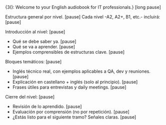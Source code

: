 {3(): Welcome to your English audiobook for IT professionals.} [long pause]

Estructura general por nivel. [pause]
Cada nivel -A2, A2+, B1, etc.- incluirá: [pause]

Introducción al nivel: [pause]

- Qué se debe saber ya. [pause]
- Qué se va a aprender. [pause]
- Ejemplos comprensibles de estructuras clave. [pause]

Bloques temáticos: [pause]

- Inglés técnico real, con ejemplos aplicables a QA, dev y reuniones. [pause]
- Explicación en castellano + inglés (solo al principio). [pause]
- Frases útiles para entrevistas y daily meetings. [pause]

Cierre del nivel: [pause]

- Revisión de lo aprendido. [pause]
- Evaluación por comprensión (no por repetición). [pause]
- ¿Estás listo para el siguiente tramo? Señales claras. [pause]
